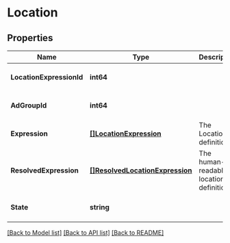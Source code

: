 # Location

## Properties
Name | Type | Description | Notes
------------ | ------------- | ------------- | -------------
**LocationExpressionId** | **int64** |  | [optional] [default to null]
**AdGroupId** | **int64** |  | [optional] [default to null]
**Expression** | [**[]LocationExpression**](LocationExpression.md) | The Location definition. | [optional] [default to null]
**ResolvedExpression** | [**[]ResolvedLocationExpression**](ResolvedLocationExpression.md) | The human-readable location definition. | [optional] [default to null]
**State** | **string** |  | [optional] [default to null]

[[Back to Model list]](../README.md#documentation-for-models) [[Back to API list]](../README.md#documentation-for-api-endpoints) [[Back to README]](../README.md)


